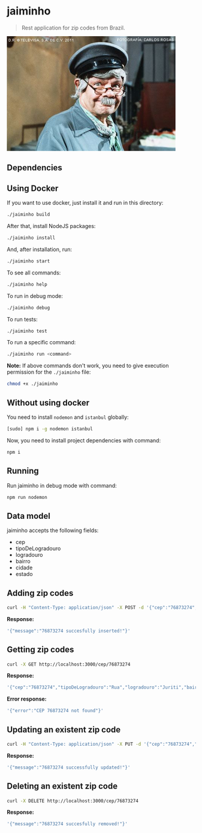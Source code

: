 # jaiminho

> Rest application for zip codes from Brazil.

![](assets/jaiminho.jpg)

## Dependencies

## Using Docker

If you want to use docker, just install it and run in this directory:

```sh
./jaiminho build
```

After that, install NodeJS packages:

```sh
./jaiminho install
```

And, after installation, run:

```sh
./jaiminho start
```

To see all commands:

```sh
./jaiminho help
```

To run in debug mode:

```sh
./jaiminho debug
```

To run tests:

```sh
./jaiminho test
```

To run a specific command:

```sh
./jaiminho run <command>
```

**Note:** If above commands don't work, you need to give execution permission for the `./jaiminho` file:


```sh
chmod +x ./jaiminho
```

## Without using docker

You need to install `nodemon` and `istanbul` globally:

```sh
[sudo] npm i -g nodemon istanbul 
```

Now, you need to install project dependencies with command:

```sh
npm i
```

## Running

Run jaiminho in debug mode with command:

```sh
npm run nodemon
```

## Data model

jaiminho accepts the following fields:

- cep
- tipoDeLogradouro
- logradouro
- bairro
- cidade
- estado

## Adding zip codes

```sh
curl -H "Content-Type: application/json" -X POST -d '{"cep":"76873274","tipoDeLogradouro":"Rua","logradouro":"Juriti","bairro":"Setor 02","cidade":"Ariquemes","estado":"RO"}' http://localhost:3000/cep
```

**Response:**

```sh
'{"message":"76873274 succesfully inserted!"}'
```

## Getting zip codes

```sh
curl -X GET http://localhost:3000/cep/76873274
```

**Response:**

```sh
'{"cep":"76873274","tipoDeLogradouro":"Rua","logradouro":"Juriti","bairro":"Setor 02","cidade":"Ariquemes","estado":"RO"}'
```

**Error response:**

```sh
'{"error":"CEP 76873274 not found"}'
```

## Updating an existent zip code

```sh
curl -H "Content-Type: application/json" -X PUT -d '{"cep":"76873274","tipoDeLogradouro":"Rua","logradouro":"Juritingueta","bairro":"Setor 02","cidade":"Ariquemes","estado":"RO"}' http://localhost:3000/cep/76873274
```

**Response:**

```sh
'{"message":"76873274 successfully updated!"}'
```

## Deleting an existent zip code

```sh
curl -X DELETE http://localhost:3000/cep/76873274
```

**Response:**

```sh
'{"message":"76873274 succesfully removed!"}'
```
